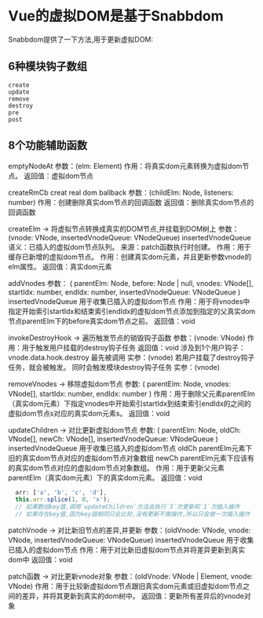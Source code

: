 # Vue的虚拟DOM是基于Snabbdom

Snabbdom提供了一下方法,用于更新虚拟DOM:

## 6种模块钩子数组
    create
    update
    remove
    destroy
    pre
    post

## 8个功能辅助函数

  emptyNodeAt
    参数：(elm: Element)
    作用：将真实dom元素转换为虚拟dom节点。
    返回值：虚拟dom节点

  createRmCb
    creat real dom ballback
    参数：(childElm: Node, listeners: number)
    作用：创建删除真实dom节点的回调函数
    返回值：删除真实dom节点的回调函数

  createElm -> 将虚拟节点转换成真实的DOM节点,并挂载到DOM树上
    参数：(vnode: VNode, insertedVnodeQueue: VNodeQueue)
    insertedVnodeQueue
      语义：已插入的虚拟dom节点队列。
      来源：patch函数执行时创建。
      作用：用于缓存已新增的虚拟dom节点。
    作用：创建真实dom元素，并且更新参数vnode的elm属性。
    返回值：真实dom元素

  addVnodes
    参数：
    ( parentElm: Node, before: Node | null, vnodes: VNode[], startIdx: number, endIdx: number, insertedVnodeQueue: VNodeQueue )
    insertedVnodeQueue
    用于收集已插入的虚拟dom节点
    作用：用于将vnodes中指定开始索引startIdx和结束索引endIdx的虚拟dom节点添加到指定的父真实dom节点parentElm下的before真实dom节点之前。
    返回值：void

  invokeDestroyHook -> 遍历触发节点的销毁钩子函数
    参数：(vnode: VNode)
    作用：用于触发用户挂载的destroy钩子任务
    返回值：void
      涉及到1个用户钩子：vnode.data.hook.destroy
        最先被调用
        实参：(vnode)
        若用户挂载了destroy钩子任务，就会被触发。
      同时会触发模块destroy钩子任务
        实参：(vnode)

  removeVnodes -> 移除虚拟dom节点
    参数: ( parentElm: Node, vnodes: VNode[], startIdx: number, endIdx: number )
    作用：用于删除父元素parentElm（真实dom元素）下指定vnodes中开始索引startIdx到结束索引endIdx的之间的虚拟dom节点s对应的真实dom元素s。
    返回值：void

  updateChildren -> 对比更新虚拟dom节点
    参数:
      ( parentElm: Node, oldCh: VNode[], newCh: VNode[], insertedVnodeQueue: VNodeQueue )
      insertedVnodeQueue
        用于收集已插入的虚拟dom节点
      oldCh
        parentElm元素下旧的真实dom节点对应的虚拟dom节点对象数组
      newCh
        parentElm元素下应该有的真实dom节点对应的虚拟dom节点对象数组。
    作用：用于更新父元素parentElm（真实dom元素）下的真实dom元素。
    返回值：void
  ```js
    arr: ['a', 'b', 'c', 'd'],
    this.arr.splice(1, 0, 'x');
    // 如果数组key值,调用`updateChildren`方法会执行`3`次更新和`1`次插入操作
    // 如果存在key值,因为key值相同只会比较,没有更新不做操作,所以只会做一次插入操作
  ```

  patchVnode -> 对比新旧节点的差异,并更新
    参数：(oldVnode: VNode, vnode: VNode, insertedVnodeQueue: VNodeQueue)
    insertedVnodeQueue
      用于收集已插入的虚拟dom节点
    作用：用于对比新旧虚拟dom节点并将差异更新到真实dom中
    返回值：void

  patch函数 -> 对比更新vnode对象
    参数：(oldVnode: VNode | Element, vnode: VNode)
    作用：用于比较新虚拟dom节点跟旧真实dom元素或旧虚拟dom节点之间的差异，并将其更新到真实的dom树中。
    返回值：更新所有差异后的vnode对象
